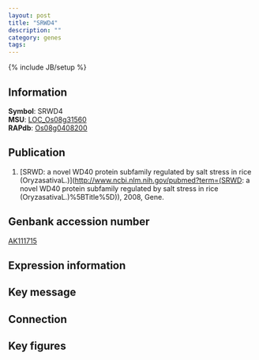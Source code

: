 ```yaml
---
layout: post
title: "SRWD4"
description: ""
category: genes
tags: 
---
```

{% include JB/setup %}

## Information
__Symbol__: SRWD4  
__MSU__: [LOC_Os08g31560](http://rice.plantbiology.msu.edu/cgi-bin/ORF_infopage.cgi?orf=LOC_Os08g31560)  
__RAPdb__: [Os08g0408200](http://rapdb.dna.affrc.go.jp/viewer/gbrowse_details/irgsp1?name=Os08g0408200)  

## Publication
1. [SRWD: a novel WD40 protein subfamily regulated by salt stress in rice (OryzasativaL.)](http://www.ncbi.nlm.nih.gov/pubmed?term=(SRWD: a novel WD40 protein subfamily regulated by salt stress in rice (OryzasativaL.)%5BTitle%5D)), 2008, Gene.

## Genbank accession number
[AK111715](http://www.ncbi.nlm.nih.gov/nuccore/AK111715)

## Expression information

## Key message

## Connection

## Key figures


